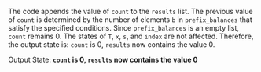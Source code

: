 The code appends the value of `count` to the `results` list. The previous value of `count` is determined by the number of elements `b` in `prefix_balances` that satisfy the specified conditions. Since `prefix_balances` is an empty list, `count` remains 0. The states of `T`, `x`, `s`, and `index` are not affected. Therefore, the output state is: `count` is 0, `results` now contains the value 0.

Output State: **`count` is 0, `results` now contains the value 0**